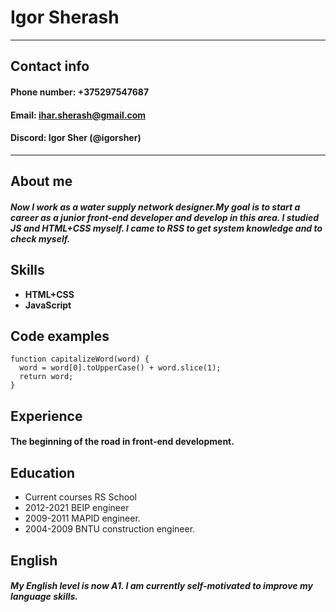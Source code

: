 # Igor Sherash

---
## Contact info
#### Phone number: +375297547687
#### Email: ihar.sherash@gmail.com
#### Discord: Igor Sher (@igorsher)
---
## About me 
#### *Now I work as a water supply network designer.My goal is to start a career as a junior front-end developer and develop in this area. I studied JS and HTML+CSS myself. I came to RSS to get system knowledge and to check myself.*
## Skills
* **HTML+CSS**
* **JavaScript** 
## Code examples
```
function capitalizeWord(word) {
  word = word[0].toUpperCase() + word.slice(1);
  return word;
}
```
## Experience
#### The beginning of the road in front-end development.
## Education
+ Current courses RS School
+ 2012-2021 BEIP engineer
+ 2009-2011 MAPID engineer.
+ 2004-2009 BNTU construction engineer.
## English 
##### My English level is now A1. I am currently self-motivated to improve my language skills.